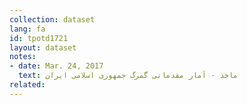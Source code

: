 ```yaml
---
collection: dataset
lang: fa
id: tpotd1721
layout: dataset
notes: 
- date: Mar. 24, 2017
  text: ماخذ - آمار مقدماتی گمرگ جمهوری اسلامی ايران
related:
---
```

